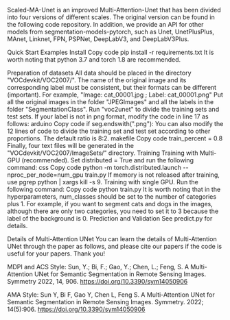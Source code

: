Scaled-MA-Unet is an improved Multi-Attention-Unet that has been divided into four versions of different scales. The original version can be found in the following code repository. In addition, we provide an API for other models from segmentation-models-pytorch, such as Unet, UnetPlusPlus, MAnet, Linknet, FPN, PSPNet, DeepLabV3, and DeepLabV3Plus.

Quick Start Examples
Install
Copy code
pip install -r requirements.txt 
It is worth noting that python 3.7 and torch 1.8 are recommended.

Preparation of datasets
All data should be placed in the directory "VOCdevkit/VOC2007/".
The name of the original image and its corresponding label must be consistent, but their formats can be different (important).
For example, "Image: cat_00001.jpg ; Label: cat_00001.png"
Put all the original images in the folder "JPEGImages" and all the labels in the folder "SegmentationClass".
Run "voc2unet" to divide the training sets and test sets.
If your label is not in png format, modify the code in line 17 as follows:
arduino
Copy code
if seg.endswith(".png"):
You can also modify the 12 lines of code to divide the training set and test set according to other proportions. The default ratio is 8:2.
makefile
Copy code
train_percent = 0.8
Finally, four text files will be generated in the "VOCdevkit/VOC2007/ImageSets/" directory.
Training
Training with Multi-GPU (recommended).
Set distributed = True and run the following command:
css
Copy code
python -m torch.distributed.launch --nproc_per_node=num_gpu train.py
If memory is not released after training, use pgrep python | xargs kill -s 9.
Training with single GPU.
Run the following command:
Copy code
python train.py
It is worth noting that in the hyperparameters, num_classes should be set to the number of categories plus 1. For example, if you want to segment cats and dogs in the images, although there are only two categories, you need to set it to 3 because the label of the background is 0.
Prediction and Validation
See predict.py for details.

Details of Multi-Attention UNet
You can learn the details of Multi-Attention UNet through the paper as follows, and please cite our papers if the code is useful for your papers. Thank you!

MDPI and ACS Style:
Sun, Y.; Bi, F.; Gao, Y.; Chen, L.; Feng, S. A Multi-Attention UNet for Semantic Segmentation in Remote Sensing Images. Symmetry 2022, 14, 906. https://doi.org/10.3390/sym14050906

AMA Style:
Sun Y, Bi F, Gao Y, Chen L, Feng S. A Multi-Attention UNet for Semantic Segmentation in Remote Sensing Images. Symmetry. 2022; 14(5):906. https://doi.org/10.3390/sym14050906
